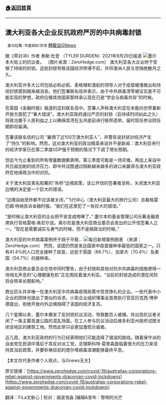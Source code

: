 ###  [:house:返回首頁](https://github.com/ourhimalayas/txt)
---


## 澳大利亚各大企业反抗政府严厉的中共病毒封锁
` 喜马拉雅-华盛顿DC农场` [轉載自GNews](https://gnews.org/zh-hans/1578334/)

据《零对冲》作者 泰勒·杜登 （TYLER DURDEN）2021年9月29日报道
![](https://assets.gnews.org/wp-content/uploads/2021/10/Picture1.png)墨尔本大街上的抗议者。 （图片来源：ZeroHedge.com）
澳大利亚各大企业终于受够了持续的封锁。这些封锁导致该国经济停滞不前，并将澳洲人民与世隔绝数月之久。

澳大利亚许多大公司包括必和必拓、麦格理和澳航的领导人对于疫苗缓慢推出和持续封锁感到越来越沮丧。他们签署联名信并表示，由于中共病毒清零被证实是不可能实现的梦想，政府应像其他国家那样承认现在已是“学会与病毒共存”的时候。

在英国《金融时报》报道的这封联名信中。签署人声称澳大利亚在未能向世界重新开放方面犯了“重大错误”。澳大利亚政府通过严厉的封锁（且持续时间如此之久）将政治置于人民利益之上以确保其须在五月底前进行联邦选举。届时现任参议院任期即将届满。

签署该联名信的公司 “雇佣了近100万澳大利亚人”，并警告说封锁对经济产生了“持久”的影响。然而，这对澳大利亚的政治精英来说并不是新闻：澳大利亚央行的经济学家已在第二季度GDP强于预期的情况下下调了增长预期。

但迄今为止看到的所有增量数据都表明，第三季度可能是一场灾难。再加上来自中共日益加剧的经济压力，即中共试图通过阻断越来越多的进口来赢得与澳大利亚政府在地缘政治中的对抗。

关于澳大利亚臭名昭著的“吊桥”边境政策，该公开信的签署者坚称，关闭澳大利亚边境的决定是一个巨大的错误。

“边境自始至终都不应该被关闭，”飞行中心（澳大利亚最大的旅行公司）总裁格雷厄姆·特纳告诉金融时报。“我们在这里犯了一些巨大的错误。”

“是时候让澳大利亚的企业把不安变成咆哮了，” 墨尔本的基金管理公司乐筹金融首席执行官格雷格·奥尼尔说。奥尔尼是澳大利亚商业委员会发出的公开信签署人之一。“现在是需要诚实与勇气的时候，而不是搞政治的时候。”

澳大利亚的中共病毒案例终于趋于平稳…
![](https://assets.gnews.org/wp-content/uploads/2021/10/Picture2-4.png)每日新增案例图表 （来源：ZeroHedge.com）
然而，该国仍然是发达国家中疫苗接种率最低的国家之一。只有41.4%的人口完全接种了疫苗，远低于英国（66.7%）、加拿大（70.4%）及美国（54.7%）的接种率。

澳大利亚商业委员会在信中同时警告，由于封锁和其他对抗中共病毒的措施使得一场悄无声息的“心理健康危机”正在困扰着澳大利亚。“当前的封锁造成的潜在风险将会带来长期影响。”

商业巨头并非唯一在澳大利亚中共病毒疫情政策中苦苦挣扎的企业。一些代表中小企业的团体也提出了类似的诉求。小型企业组织理事会首席执行官亚历克西·博伊德提出，拒绝开放内外边境阻碍了该国的经济复苏。

几个星期以来，墨尔本爆发了反封锁抗议活动，导致数百人被捕，并出现抗议者关闭了一条主要高速公路的混乱场面。在工人参与抗议活动后维多利亚州政府试图关闭该地区的建筑工地。然而此举只会更加激怒示威者。

近几周，澳大利亚政府的行为已经表明他们可能选择了错误的路线。随着保守派的自由党在民调中落后于其反对派工党，总理斯科特·莫里森面临着很大的压力来坚持其当前政策，并要祈祷目前的德尔塔病毒浪潮能够最终平息。

【本文仅代表作者个人观点，与Gnews无关】

原文链接：[https://www.zerohedge.com/covid-19/australias-corporations-rebel-against-governments-draconian-covid-lockdowns](https://www.zerohedge.com/covid-19/australias-corporations-rebel-against-governments-draconian-covid-lockdowns)

翻译：FiLa文新心 | 校对：烟波浩淼 |编辑&发布：黎明的光芒
